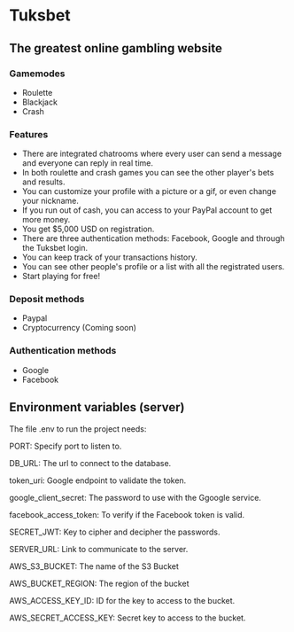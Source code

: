 # Tuksbet

## The greatest online gambling website

### Gamemodes
- Roulette
- Blackjack
- Crash

### Features
- There are integrated chatrooms where every user can send a message and everyone can reply in real time.
- In both roulette and crash games you can see the other player's bets and results.
- You can customize your profile with a picture or a gif, or even change your nickname.
- If you run out of cash, you can access to your PayPal account to get more money.
- You get $5,000 USD on registration.
- There are three authentication methods: Facebook, Google and through the Tuksbet login.
- You can keep track of your transactions history.
- You can see other people's profile or a list with all the registrated users.
- Start playing for free!

### Deposit methods
- Paypal
- Cryptocurrency (Coming soon)

### Authentication methods
- Google
- Facebook

## Environment variables (server)
The file .env to run the project needs:

PORT: Specify port to listen to.

DB_URL: The url to connect to the database.

token_uri: Google endpoint to  validate the token.

google_client_secret: The password to use with the Ggoogle service.

facebook_access_token: To verify if the Facebook token is valid.

SECRET_JWT: Key to cipher and decipher the passwords.

SERVER_URL: Link to communicate to the server.

AWS_S3_BUCKET: The name of the S3 Bucket

AWS_BUCKET_REGION: The region of the bucket

AWS_ACCESS_KEY_ID: ID for the key to access to the bucket.

AWS_SECRET_ACCESS_KEY: Secret key to access to the bucket.
